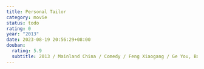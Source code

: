 ```yaml
---
title: Personal Tailor
category: movie
status: todo
rating: 0
year: "2013"
date: 2023-08-19 20:56:29+08:00
douban:
  rating: 5.9
  subtitle: 2013 / Mainland China / Comedy / Feng Xiaogang / Ge You, Bai Baihe
---
```




